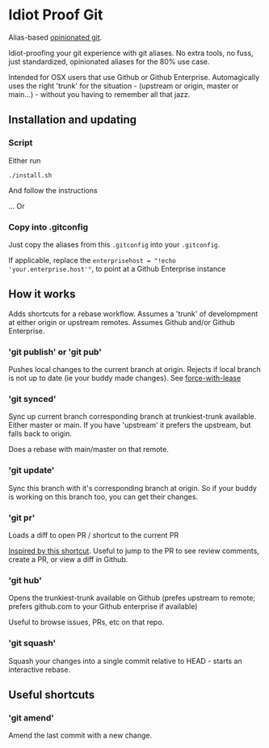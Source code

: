 # Idiot Proof Git

Alias-based [opinionated git](https://softwaredoug.com/blog/2022/11/09/idiot-proof-git-aliases.html).

Idiot-proofing your git experience with git aliases. No extra tools, no fuss, just standardized, opinionated aliases for the 80% use case. 

Intended for OSX users that use Github or Github Enterprise. Automagically uses the right 'trunk' for the situation - (upstream or origin, master or main...) - without you having to remember all that jazz.

## Installation and updating

### Script

Either run

```
./install.sh
```

And follow the instructions

... Or

### Copy into .gitconfig

Just copy the aliases from this `.gitconfig` into your `.gitconfig`. 

If applicable, replace the `enterprisehost = "!echo 'your.enterprise.host'"`, to point at a Github Enterprise instance

## How it works

Adds shortcuts for a rebase workflow. Assumes a 'trunk' of develompment at either origin or upstream remotes. Assumes Github and/or Github Enterprise.

### 'git publish' or 'git pub'

Pushes local changes to the current branch at origin. Rejects if local branch is not up to date (ie your buddy made changes). See [force-with-lease](https://itnext.io/git-force-vs-force-with-lease-9d0e753e8c41?gi=569651c36210)

### 'git synced'

Sync up current branch corresponding branch at trunkiest-trunk available. Either master or main. If you have 'upstream' it prefers the upstream, but falls back to origin.

Does a rebase with main/master on that remote.

### 'git update'

Sync this branch with it's corresponding branch at origin. So if your buddy is working on this branch too, you can get their changes.

### 'git pr'

Loads a diff to open PR / shortcut to the current PR

[Inspired by this shortcut](https://salferrarello.com/git-alias-open-pull-request-github). Useful to jump to the PR to see review comments, create a PR, or view a diff in Github.

### 'git hub'

Opens the trunkiest-trunk available on Github (prefes upstream to remote; prefers github.com to your Github enterprise if available)

Useful to browse issues, PRs, etc on that repo.

### 'git squash'

Squash your changes into a single commit relative to HEAD - starts an interactive rebase.

## Useful shortcuts

### 'git amend'

Amend the last commit with a new change.
